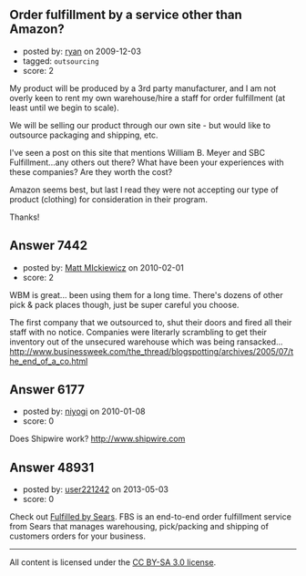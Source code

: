 ## Order fulfillment by a service other than Amazon?

- posted by: [ryan](https://stackexchange.com/users/-1/1761-ryan) on 2009-12-03
- tagged: `outsourcing`
- score: 2

My product will be produced by a 3rd party manufacturer, and I am not overly keen to rent my own warehouse/hire a staff for order fulfillment (at least until we begin to scale).

We will be selling our product through our own site - but would like to outsource packaging and shipping, etc.

I've seen a post on this site that mentions William B. Meyer and SBC Fulfillment...any others out there?  What have been your experiences with these companies?  Are they worth the cost?

Amazon seems best, but last I read they were not accepting our type of product (clothing) for consideration in their program.

Thanks!


## Answer 7442

- posted by: [Matt MIckiewicz](https://stackexchange.com/users/-1/1520-matt-mickiewicz) on 2010-02-01
- score: 2

WBM is great... been using them for a long time. There's dozens of other pick & pack places though, just be super careful you choose.

The first company that we outsourced to, shut their doors and fired all their staff with no notice. Companies were literarly scrambling to get their inventory out of the unsecured warehouse which was being ransacked... http://www.businessweek.com/the_thread/blogspotting/archives/2005/07/the_end_of_a_co.html


## Answer 6177

- posted by: [niyogi](https://stackexchange.com/users/-1/1521-niyogi) on 2010-01-08
- score: 0

<p>Does Shipwire work? <a href="http://www.shipwire.com" rel="nofollow">http://www.shipwire.com</a></p>



## Answer 48931

- posted by: [user221242](https://stackexchange.com/users/-1/26100-user221242) on 2013-05-03
- score: 0

<p>Check out <a href="http://www.searscommerceservices.com/fulfilled-by-sears/" rel="nofollow">Fulfilled by Sears</a>.  FBS is an end-to-end order fulfillment service from Sears that manages warehousing, pick/packing and shipping of customers orders for your business.</p>




---

All content is licensed under the [CC BY-SA 3.0 license](https://creativecommons.org/licenses/by-sa/3.0/).
